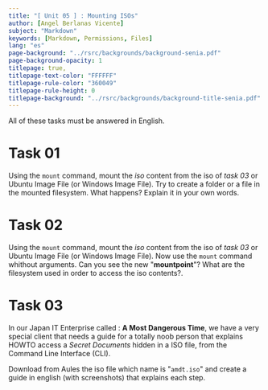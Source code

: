 ```yaml
---
title: "[ Unit 05 ] : Mounting ISOs"
author: [Angel Berlanas Vicente]
subject: "Markdown"
keywords: [Markdown, Permissions, Files]
lang: "es"
page-background: "../rsrc/backgrounds/background-senia.pdf"
page-background-opacity: 1
titlepage: true,
titlepage-text-color: "FFFFFF"
titlepage-rule-color: "360049"
titlepage-rule-height: 0
titlepage-background: "../rsrc/backgrounds/background-title-senia.pdf"
---
```


All of these tasks must be answered in English.

# Task 01

Using the `mount` command, mount the *iso* content from the iso of *task 03* or Ubuntu Image File (or Windows Image File). Try to create a folder or a file in the mounted filesystem. What happens? Explain it in your own words.

# Task 02

Using the `mount` command, mount the *iso* content from the iso of *task 03* or Ubuntu Image File (or Windows Image File). Now use the `mount` command whithout arguments. Can you see the new "**mountpoint**"? What are the filesystem used in order to access the iso contents?. 

# Task 03

In our Japan IT Enterprise called : **A Most Dangerous Time**, we have a very special client that needs a guide for a totally noob person that explains HOWTO access a *Secret Documents* hidden in a ISO file, from the Command Line Interface (CLI).

Download from Aules the iso file which name is "`amdt.iso`" and create a guide in english (with screenshots) that explains each step.

